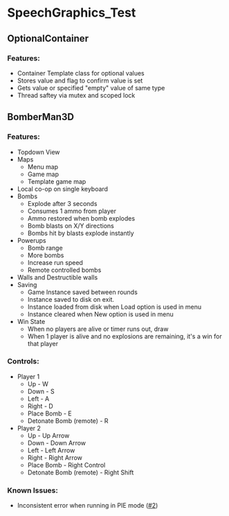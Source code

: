 # SpeechGraphics_Test

## OptionalContainer

### Features:
- Container Template class for optional values
- Stores value and flag to confirm value is set
- Gets value or specified "empty" value of same type
- Thread saftey via mutex and scoped lock

## BomberMan3D
 
### Features:
- Topdown View
- Maps
  - Menu map
  - Game map
  - Template game map
- Local co-op on single keyboard
- Bombs
  - Explode after 3 seconds
  - Consumes 1 ammo from player
  - Ammo restored when bomb explodes
  - Bomb blasts on X/Y directions
  - Bombs hit by blasts explode instantly
- Powerups
  - Bomb range
  - More bombs
  - Increase run speed
  - Remote controlled bombs 
- Walls and Destructible walls
- Saving
  - Game Instance saved between rounds
  - Instance saved to disk on exit.
  - Instance loaded from disk when Load option is used in menu
  - Instance cleared when New option is used in menu
- Win State
  - When no players are alive or timer runs out, draw
  - When 1 player is alive and no explosions are remaining, it's a win for that player

### Controls:
- Player 1
  - Up - W
  - Down - S
  - Left - A
  - Right - D
  - Place Bomb - E
  - Detonate Bomb (remote) - R
- Player 2
  - Up - Up Arrow
  - Down - Down Arrow
  - Left - Left Arrow
  - Right - Right Arrow
  - Place Bomb - Right Control
  - Detonate Bomb (remote) - Right Shift

### Known Issues:
- Inconsistent error when running in PIE mode ([#2][i2])

[i2]: https://github.com/Dambob/SpeechGraphics_Test/issues/2
